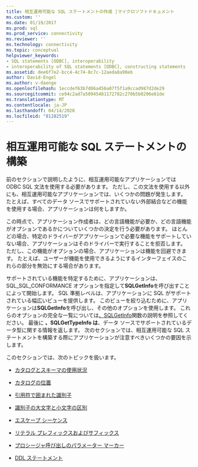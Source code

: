 ```yaml
---
title: 相互運用可能な SQL ステートメントの作成 |マイクロソフトドキュメント
ms.custom: ''
ms.date: 01/19/2017
ms.prod: sql
ms.prod_service: connectivity
ms.reviewer: ''
ms.technology: connectivity
ms.topic: conceptual
helpviewer_keywords:
- SQL statements [ODBC], interoperability
- interoperability of SQL statements [ODBC], constructing statements
ms.assetid: dee6f7e2-bcc4-4c74-8c7c-12aeda8a90eb
author: David-Engel
ms.author: v-daenge
ms.openlocfilehash: 1eccdef63b7d06a456a07f5f1a9ccad987d2de29
ms.sourcegitcommit: ce94c2ad7a50945481172782c270b5b0206e61de
ms.translationtype: MT
ms.contentlocale: ja-JP
ms.lasthandoff: 04/14/2020
ms.locfileid: "81282519"
---
```

# <a name="constructing-interoperable-sql-statements"></a>相互運用可能な SQL ステートメントの構築
前のセクションで説明したように、相互運用可能なアプリケーションでは ODBC SQL 文法を使用する必要があります。 ただし、この文法を使用する以外にも、相互運用可能なアプリケーションでは、いくつかの問題が発生します。 たとえば、すべてのデータ ソースでサポートされていない外部結合などの機能を使用する場合、アプリケーションは何をしますか。  
  
 この時点で、アプリケーション作成者は、どの言語機能が必要か、どの言語機能がオプションであるかについていくつかの決定を行う必要があります。 ほとんどの場合、特定のドライバーがアプリケーションで必要な機能をサポートしていない場合、アプリケーションはそのドライバーで実行することを拒否します。 ただし、この機能がオプションの場合、アプリケーションは機能を回避できます。 たとえば、ユーザーが機能を使用できるようにするインターフェイスのこれらの部分を無効にする場合があります。  
  
 サポートされている機能を特定するために、アプリケーションは、SQL_SQL_CONFORMANCE オプションを指定して**SQLGetInfo**を呼び出すことによって開始します。 SQL 準拠レベルは、アプリケーションに SQL がサポートされている幅広いビューを提供します。 このビューを絞り込むために、アプリケーションは**SQLGetInfo**を呼び出し、その他のオプションを使用します。 これらのオプションの完全な一覧については[、SQLGetInfo](../../../odbc/reference/syntax/sqlgetinfo-function.md)関数の説明を参照してください。 最後に **、SQLGetTypeInfo は**、データ ソースでサポートされているデータ型に関する情報を返します。 次のセクションでは、相互運用可能な SQL ステートメントを構築する際にアプリケーションが注意すべきいくつかの要因を示します。  
  
 このセクションでは、次のトピックを扱います。  
  
-   [カタログとスキーマの使用状況](../../../odbc/reference/develop-app/catalog-and-schema-usage.md)  
  
-   [カタログの位置](../../../odbc/reference/develop-app/catalog-position.md)  
  
-   [引用符で囲まれた識別子](../../../odbc/reference/develop-app/quoted-identifiers.md)  
  
-   [識別子の大文字と小文字の区別](../../../odbc/reference/develop-app/identifier-case.md)  
  
-   [エスケープ シーケンス](../../../odbc/reference/develop-app/escape-sequences.md)  
  
-   [リテラル プレフィックスおよびサフィックス](../../../odbc/reference/develop-app/literal-prefixes-and-suffixes.md)  
  
-   [プロシージャ呼び出しのパラメーター マーカー](../../../odbc/reference/develop-app/parameter-markers-in-procedure-calls.md)  
  
-   [DDL ステートメント](../../../odbc/reference/develop-app/ddl-statements.md)
